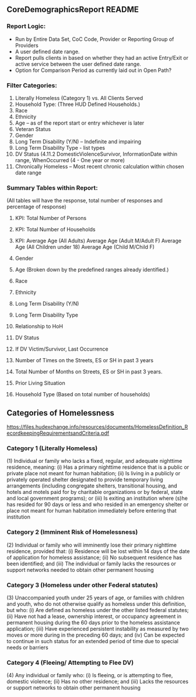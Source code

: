 ## CoreDemographicsReport README

### Report Logic:
* Run by Entire Data Set, CoC Code, Provider or Reporting Group of Providers
* A user defined date range.
* Report pulls clients in based on whether they had an active Entry/Exit or active service
between the user defined date range.
* Option for Comparison Period as currently laid out in Open Path?
### Filter Categories:
1. Literally Homeless (Category 1) vs. All Clients Served
2. Household Type: (Three HUD Defined Households.)
3. Race
4. Ethnicity
5. Age – as of the report start or entry whichever is later
6. Veteran Status
7. Gender
8. Long Term Disability (Y/N) – Indefinite and impairing
9. Long Term Disability Type - list types
10. DV Status (4.11.2 DomesticViolenceSurvivor, InformationDate within range,
WhenOccurred (4 - One year or more)
11. Chronically Homeless – Most recent chronic calculation within chosen date range
### Summary Tables within Report:
(All tables will have the response, total number of responses and percentage of response)
1. KPI: Total Number of Persons
2. KPI: Total Number of Households
3. KPI: Average Age (All Adults) Average Age (Adult M/Adult F) Average Age (All Children
under 18) Average Age (Child M/Child F)
4. Gender
5. Age (Broken down by the predefined ranges already identified.)
6. Race
7. Ethnicity
8. Long Term Disability (Y/N)
9. Long Term Disability Type
10. Relationship to HoH
11. DV Status
12. If DV Victim/Survivor, Last Occurrence
13. Number of Times on the Streets, ES or SH in past 3 years
14. Total Number of Months on Streets, ES or SH in past 3 years.
15. Prior Living Situation

16. Household Type (Based on total number of households)


## Categories of Homelessness
https://files.hudexchange.info/resources/documents/HomelessDefinition_RecordkeepingRequirementsandCriteria.pdf
### Category 1 (Literally Homeless)
(1) Individual or family who lacks a fixed, regular, and adequate nighttime residence, meaning:
(i) Has a primary nighttime residence that is a public or private place not meant for human habitation;
(ii) Is living in a publicly or privately operated shelter designated to provide temporary living arrangements (including congregate shelters, transitional housing, and hotels and motels paid for by charitable organizations or by federal, state and local government programs); or
(iii) Is exiting an institution where (s)he has resided for 90 days or less and who resided in an emergency shelter or place not meant for human habitation immediately before entering that institution

### Category 2 (Imminent Risk of Homelessness)
(2) Individual or family who will imminently lose their primary nighttime residence, provided that:
(i) Residence will be lost within 14 days of the date of application for homeless assistance;
(ii) No subsequent residence has been identified; and
(iii) The individual or family lacks the resources or support networks needed to obtain other permanent housing

### Category 3 (Homeless under other Federal statutes)
(3) Unaccompanied youth under 25 years of age, or families with children and youth, who do not otherwise qualify as homeless under this definition, but who:
(i) Are defined as homeless under the other listed federal statutes;
(ii) Have not had a lease, ownership interest, or occupancy agreement in permanent housing during the 60 days prior to the homeless assistance application;
(iii) Have experienced persistent instability as measured by two moves or more during in the preceding 60 days; and
(iv) Can be expected to continue in such status for an extended period of time due to special needs or barriers

### Category 4 (Fleeing/ Attempting to Flee DV)
(4) Any individual or family who:
(i) Is fleeing, or is attempting to flee, domestic violence;
(ii) Has no other residence; and
(iii) Lacks the resources or support networks to obtain other permanent housing
